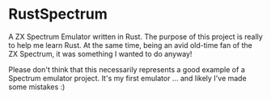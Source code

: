 # RustSpectrum

A ZX Spectrum Emulator written in Rust.  The purpose of this project
is really to help me learn Rust.  At the same time, being an avid
old-time fan of the ZX Spectrum, it was something I wanted to do
anyway!

Please don't think that this necessarily represents a good example of
a Spectrum emulator project.  It's my first emulator ... and likely
I've made some mistakes :)
